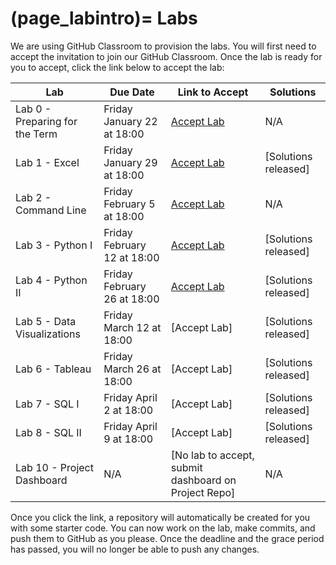 (page_labintro)=
Labs
=======================

We are using GitHub Classroom to provision the labs. 
You will first need to accept the invitation to join our GitHub Classroom.
Once the lab is ready for you to accept, click the link below to accept the lab:

| Lab                         | Due Date                     | Link to Accept                                        | Solutions                                                               |
|-----------------------------|------------------------------|-------------------------------------------------------|-------------------------------------------------------------------------|
| Lab 0 - Preparing for the Term | Friday January 22 at 18:00 | [Accept Lab](https://classroom.github.com/a/0vMuOuZl) | N/A
| Lab 1 - Excel               | Friday January 29 at 18:00 | [Accept Lab](https://classroom.github.com/a/UynYznfO) | [Solutions released]            |
| Lab 2 - Command Line        | Friday February 5 at 18:00    | [Accept Lab](https://classroom.github.com/a/_MbwwHLF) | N/A                                                                     |
| Lab 3 - Python I            | Friday February 12 at 18:00   | [Accept Lab](https://classroom.github.com/a/_0r32sQn) | [Solutions released] |
| Lab 4 - Python II           | Friday February 26 at 18:00   | [Accept Lab](https://classroom.github.com/a/p4ay_98T) | [Solutions released] |
| Lab 5 - Data Visualizations | Friday March 12 at 18:00  | [Accept Lab]  | [Solutions released] |
| Lab 6 - Tableau             | Friday March 26 at 18:00  | [Accept Lab] | [Solutions released]                                                                    |
| Lab 7 - SQL I               | Friday April 2 at 18:00  | [Accept Lab] | [Solutions released]                                                                    |
| Lab 8 - SQL II              | Friday April 9 at 18:00   | [Accept Lab] | [Solutions released]                                                                   |
| Lab 10 - Project Dashboard  | N/A                          | [No lab to accept, submit dashboard on Project Repo]    | N/A                                                                    |

Once you click the link, a repository will automatically be created for you with some starter code.
You can now work on the lab, make commits, and push them to GitHub as you please. 
Once the deadline and the grace period has passed, you will no longer be able to push any changes.
